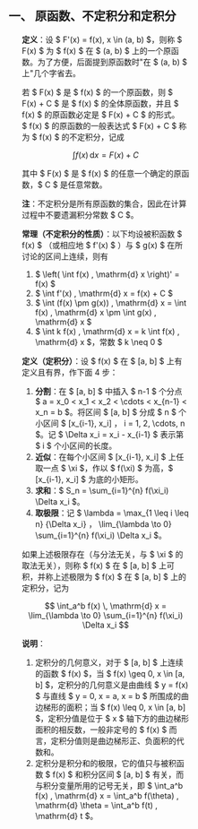 <div style="float: left; width: 64%; padding: 1%;">

## 一、 原函数、不定积分和定积分

<ul>

**定义**：设 $ F'(x) = f(x), x \in (a, b) $，则称 $ F(x) $ 为 $ f(x) $ 在 $ (a, b) $ 上的一个原函数。为了方便，后面提到原函数时"在 $ (a, b) $ 上"几个字省去。

若 $ F(x) $ 是 $ f(x) $ 的一个原函数，则 $ F(x) + C $ 是 $ f(x) $ 的全体原函数，并且 $ f(x) $ 的原函数必定是 $ F(x) + C $ 的形式。  
$ f(x) $ 的原函数的一般表达式 $ F(x) + C $ 称为 $ f(x) $ 的不定积分，记成

$$
\int f(x) \, \mathrm{d} x = F(x) + C
$$

其中 $ F(x) $ 是 $ f(x) $ 的任意一个确定的原函数，$ C $ 是任意常数。

**注**：不定积分是所有原函数的集合，因此在计算过程中不要遗漏积分常数 $ C $。

**常理（不定积分的性质）**：以下均设被积函数 $ f(x) $ （或相应地 $ f'(x) $ ）与 $ g(x) $ 在所讨论的区间上连续，则有

1. $ \left( \int f(x) \, \mathrm{d} x \right)' = f(x) $
2. $ \int f'(x) \, \mathrm{d} x = f(x) + C $
3. $ \int (f(x) \pm g(x)) \, \mathrm{d} x = \int f(x) \, \mathrm{d} x \pm \int g(x) \, \mathrm{d} x $
4. $ \int k f(x) \, \mathrm{d} x = k \int f(x) \, \mathrm{d} x $，常数 $ k \neq 0 $

**定义（定积分）**：设 $ f(x) $ 在 $ [a, b] $ 上有定义且有界，作下面 4 步：

1. **分割**：在 $ [a, b] $ 中插入 $ n-1 $ 个分点 $ a = x_0 < x_1 < x_2 < \cdots < x_{n-1} < x_n = b $。将区间 $ [a, b] $ 分成 $ n $ 个小区间 $ [x_{i-1}, x_i] $，$ i = 1, 2, \cdots, n $。记 $ \Delta x_i = x_i - x_{i-1} $ 表示第 $ i $ 个小区间的长度。
2. **近似**：在每个小区间 $ [x_{i-1}, x_i] $ 上任取一点 $ \xi $，作以 $ f(\xi) $ 为高，$ [x_{i-1}, x_i] $ 为底的小矩形。
3. **求和**：$ S_n = \sum_{i=1}^{n} f(\xi_i) \Delta x_i $。
4. **取极限**：记 $ \lambda = \max_{1 \leq i \leq n} \{\Delta x_i\} $，$ \lim_{\lambda \to 0} \sum_{i=1}^{n} f(\xi_i) \Delta x_i $。

如果上述极限存在（与分法无关，与 $ \xi $ 的取法无关），则称 $ f(x) $ 在 $ [a, b] $ 上可积，并称上述极限为 $ f(x) $ 在 $ [a, b] $ 上的定积分，记为

$$
\int_a^b f(x) \, \mathrm{d} x = \lim_{\lambda \to 0} \sum_{i=1}^{n} f(\xi_i) \Delta x_i
$$

**说明**：
1. 定积分的几何意义，对于 $ [a, b] $ 上连续的函数 $ f(x) $，当 $ f(x) \geq 0, x \in [a, b] $，定积分的几何意义是由曲线 $ y = f(x) $ 与直线 $ y = 0, x = a, x = b $ 所围成的曲边梯形的面积；当 $ f(x) \leq 0, x \in [a, b] $，定积分值是位于 $ x $ 轴下方的曲边梯形面积的相反数，一般非定号的 $ f(x) $ 而言，定积分值则是曲边梯形正、负面积的代数和。
2. 定积分是积分和的极限，它的值只与被积函数 $ f(x) $ 和积分区间 $ [a, b] $ 有关，而与积分变量所用的记号无关，即 $ \int_a^b f(x) \, \mathrm{d} x = \int_a^b f(\theta) \, \mathrm{d} \theta = \int_a^b f(t) \, \mathrm{d} t $。

</ul>
</div>
<div style="float: right; width: 26%; padding: 1%;">

</div>
<div style="clear: both;"></div>

